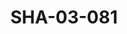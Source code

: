 ---
pid: SHA-03-081
title: SHA-03-081
language: ar
original_label: 
rights: شرحبيل احمد
location_of_original: شرحبيل احمد
photographer_or_studio: 
scanned_from: photograph 8.8 by 13.9
_date: 1957-1959
location: امدرمان
description: شرحبيل احمد
additional_notes: '"الايام الاولى قبل الدخول في موسيقى (جاز)"'
permission_display: 'yes'
on_server: 'no'
on_website: 'no'
permalink: /photopages/ar/SHA-03-081.html
layout: photo-page
---